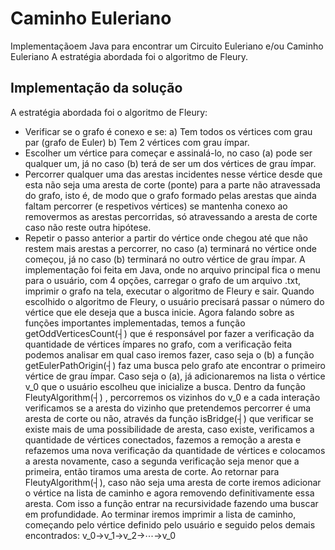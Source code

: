 # Caminho Euleriano

Implementaçãoem Java para encontrar um Circuito Euleriano e/ou Caminho Euleriano
A estratégia abordada foi o algoritmo de Fleury.

## Implementação da solução

A estratégia abordada foi o algoritmo de Fleury:

- Verificar se o grafo é conexo e se:
  a) Tem todos os vértices com grau par (grafo de Euler)
  b) Tem 2 vértices com grau ímpar.
- Escolher um vértice para começar e assinalá-lo, no caso (a) pode ser qualquer um, já no caso (b) terá de ser um dos vértices de grau ímpar.
- Percorrer qualquer uma das arestas incidentes nesse vértice desde que esta não seja uma aresta de corte (ponte) para a parte não atravessada do grafo, isto é, de modo que o grafo formado pelas arestas que ainda faltam percorrer (e respetivos vértices) se mantenha conexo ao removermos as arestas percorridas, só atravessando a aresta de corte caso não reste outra hipótese.
- Repetir o passo anterior a partir do vértice onde chegou até que não restem mais arestas a percorrer, no caso (a) terminará no vértice onde começou, já no caso (b) terminará no outro vértice de grau ímpar.
  A implementação foi feita em Java, onde no arquivo principal fica o menu para o usuário, com 4 opções, carregar o grafo de um arquivo .txt, imprimir o grafo na tela, executar o algoritmo de Fleury e sair. Quando escolhido o algoritmo de Fleury, o usuário precisará passar o número do vértice que ele deseja que a busca inicie.
  Agora falando sobre as funções importantes implementadas, temos a função getOddVerticesCount(┤) que é responsável por fazer a verificação da quantidade de vértices ímpares no grafo, com a verificação feita podemos analisar em qual caso iremos fazer, caso seja o (b) a função getEulerPathOrigin(┤) faz uma busca pelo grafo ate encontrar o primeiro vértice de grau ímpar. Caso seja o (a), já adicionaremos na lista o vértice v_0 que o usuário escolheu que inicialize a busca. Dentro da função FleutyAlgorithm(┤) , percorremos os vizinhos do v_0 e a cada interação verificamos se a aresta do vizinho que pretendemos percorrer é uma aresta de corte ou não, através da função isBridge(┤) que verificar se existe mais de uma possibilidade de aresta, caso existe, verificamos a quantidade de vértices conectados, fazemos a remoção a aresta e refazemos uma nova verificação da quantidade de vértices e colocamos a aresta novamente, caso a segunda verificação seja menor que a primeira, então tiramos uma aresta de corte. Ao retornar para FleutyAlgorithm(┤), caso não seja uma aresta de corte iremos adicionar o vértice na lista de caminho e agora removendo definitivamente essa aresta. Com isso a função entrar na recursividade fazendo uma buscar em profundidade. Ao terminar iremos imprimir a lista de caminho, começando pelo vértice definido pelo usuário e seguido pelos demais encontrados: v_0→v_1→v_2→⋯→v_0
